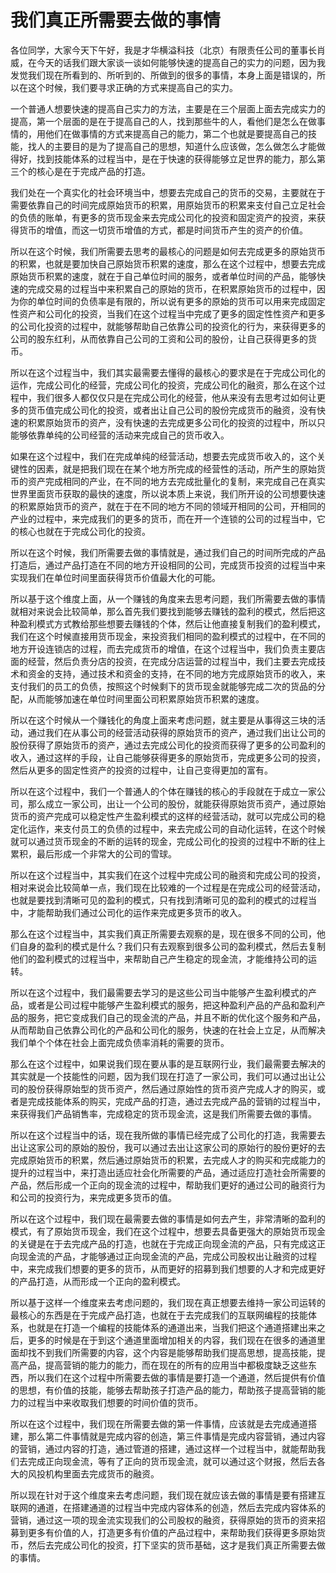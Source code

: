 # 我们真正所需要去做的事情

各位同学，大家今天下午好，我是才华横溢科技（北京）有限责任公司的董事长肖威，在今天的话我们跟大家谈一谈如何能够快速的提高自己的实力的问题，因为我发觉我们现在所看到的、所听到的、所做到的很多的事情，本身上面是错误的，所以在这个时候，我们要寻求正确的方式来提高自己的实力。

一个普通人想要快速的提高自己实力的方法，主要是在三个层面上面去完成实力的提高，第一个层面的是在于提高自己的人，找到那些牛的人，看他们是怎么在做事情的，用他们在做事情的方式来提高自己的能力，第二个也就是要提高自己的技能，找人的主要目的是为了提高自己的思想，知道什么应该做，怎么做怎么才能做得好，找到技能体系的过程当中，是在于快速的获得能够立足世界的能力，那么第三个的核心是在于完成产品的打造。

我们处在一个真实化的社会环境当中，想要去完成自己的货币的交易，主要就在于需要依靠自己的时间完成原始货币的积累，用原始货币的积累来支付自己立足社会的负债的账单，有更多的货币现金来去完成公司化的投资和固定资产的投资，来获得货币的增值，而这一切货币增值的方式，都是时间货币产生的资产的价值。

所以在这个时候，我们所需要去思考的最核心的问题是如何去完成更多的原始货币的积累，也就是要加快自己原始货币积累的速度，那么在这个过程中，想要去完成原始货币积累的速度，就在于自己单位时间的服务，或者单位时间的产品，能够快速的完成交易的过程当中来积累自己的原始的货币，在积累原始货币的过程中，因为你的单位时间的负债率是有限的，所以说有更多的原始的货币可以用来完成固定性资产和公司化的投资，当我们在这个过程当中完成了更多的固定性性资产和更多的公司化投资的过程中，就能够帮助自己依靠公司的投资化的行为，来获得更多的公司的股东红利，从而依靠自己公司的工资和公司的股份，让自己获得更多的货币。

所以在这个过程当中，我们其实最需要去懂得的最核心的要求是在于完成公司化的运作，完成公司化的经营，完成公司化的投资，完成公司化的融资，那么在这个过程中，我们很多人都仅仅只是在完成公司化的经营，他从来没有去思考过如何让更多的货币值完成公司化的投资，或者出让自己公司的股份完成货币的融资，没有快速的积累原始货币的资产，没有快速的去完成更多公司化的投资的过程中，所以只能够依靠单纯的公司经营的活动来完成自己的货币收入。

如果在这个过程中，我们在完成单纯的经营活动，想要去完成货币收入的，这个关键性的因素，就是把我们现在在某个地方所完成的经营性的活动，所产生的原始货币的资产完成相同的产业，在不同的地方去完成批量化的复制，来完成自己在真实世界里面货币获取的最快的速度，所以说本质上来说，我们所开设的公司想要快速的积累原始货币的资产，就在于在不同的地方不同的领域开相同的公司，开相同的产业的过程中，来完成我们的更多的货币，而在开一个连锁的公司的过程当中，它的核心也就在于完成公司化的投资。

所以在这个时候，我们所需要去做的事情就是，通过我们自己的时间所完成的产品打造后，通过产品打造在不同的地方开设相同的公司，完成货币投资的过程当中来实现我们在单位时间里面获得货币价值最大化的可能。

所以基于这个维度上面，从一个赚钱的角度来去思考问题，我们所需要去做的事情就相对来说会比较简单，那么首先我们要找到能够去赚钱的盈利的模式，然后把这种盈利模式方式教给那些想要去赚钱的个体，然后让他直接复制我们的盈利模式，我们在这个时候直接用货币现金，来投资我们相同的盈利模式的过程中，在不同的地方开设连锁店的过程，而去完成货币的增值，在这个过程当中，我们负责主要店面的经营，然后负责分店的投资，在完成分店运营的过程当中，我们主要去完成技术和资金的支持，通过技术和资金的支持，在不同的地方完成原始货币的收入，来支付我们的员工的负债，按照这个时候剩下的货币现金就能够完成二次的货品的分配，从而能够加速在单位时间里面公司积累原始货币积累的速度。

所以在这个时候从一个赚钱化的角度上面来考虑问题，就主要是从事得这三块的活动，通过我们在从事公司的经营活动获得的原始货币的资产，通过我们出让公司的股份获得了原始货币的资产，通过去完成公司化的投资而获得了更多的公司盈利的收入，通过这样的手段，让自己能够获得更多的原始货币，完成更多公司的投资，然后从更多的固定性资产的投资的过程中，让自己变得更加的富有。

所以在这个过程中，我们一个普通人的个体在赚钱的核心的手段就在于成立一家公司，那么成立一家公司，出让一个公司的股份，就能获得原始货币资产，通过原始货币的资产完成可以稳定性产生盈利模式的这样的经营活动，就可以完成公司的稳定化运作，来支付员工的负债的过程中，来去完成公司的自动化运转，在这个时候就可以通过货币现金的不断的运转的现金，完成公司化的投资的过程中不断的往上累积，最后形成一个非常大的公司的雪球。

所以在这个过程当中，其实我们在这个过程中完成公司的融资和完成公司的投资，相对来说会比较简单一点，我们现在比较难的一个过程是在完成公司的经营活动，也就是要找到清晰可见的盈利的模式，只有找到清晰可见的盈利的模式的过程当中，才能帮助我们通过公司化的运作来完成更多货币的收入。

那么在这个过程当中，其实我们真正所需要去观察的是，现在很多不同的公司，他们自身的盈利的模式是什么？我们只有去观察到很多公司的盈利模式，然后去复制他们的盈利模式的过程当中，来帮助自己产生稳定的现金流，才能维持公司的运转。

所以在这个过程中，我们最需要去学习的是这些公司当中能够产生盈利模式的产品，或者是公司过程中能够产生盈利模式的服务，把这种盈利产品的产品和盈利产品的服务，把它变成我们自己的现金流的产品，并且不断的优化这个服务和产品，从而帮助自己依靠公司化的产品和公司化的服务，快速的在社会上立足，从而解决我们单个个体在社会上面完成负债率消耗的需要的货币。

那么在这个过程中，如果说我们现在要从事的是互联网行业，我们最需要去解决的其实就是一个技能性的问题，因为我们现在打造了一家公司，我们可以通过出让公司的股份获得原始型的货币资产，然后通过原始性的货币资产完成人才的购买，或者是完成技能体系的购买，完成产品的打造，通过去完成产品的营销的过程当中，来获得我们产品销售率，完成稳定的货币现金流，这是我们所需要去做的事情。

所以在这个过程当中的话，现在我所做的事情已经完成了公司化的打造，我需要去出让这家公司的原始的股份，我可以通过去出让这家公司的原始行的股份更好的去完成原始货币的积累，然后通过原始货币的积累，去完成人才的购买和完成能力的提升的过程当中，来打造出适应社会化所需要的产品，通过适应打造社会所需要的产品，然后形成一个正向的现金流的过程中，帮助我们更好的通过公司的融资行为和公司的投资行为，来完成更多货币的值。

所以在这个过程中，我们现在最需要去做的事情是如何去产生，非常清晰的盈利的模式，有了原始货币现金，我们在这个过程中，想要去具备更强大的原始货币现金的关键是在于去完成产品的打造，也就在于完成正向现金流的产品，只有完成这正向现金流的产品，才能够通过正向现金流的产品，完成公司股权出让融资的过程中，来完成我们想要的更多的货币，从而更好的招募到我们想要的人才和完成更好的产品打造，从而形成一个正向的盈利模式。

所以基于这样一个维度来去考虑问题的，我们现在真正想要去维持一家公司运转的最核心的东西是在于完成产品打造，也就在于去完成我们的互联网编程的技能体系，也就是在打造一个编程的技能体系的通道出来，当我们把这个通道搭建出来之后，更多的时候是在于到这个通道里面增加相关的内容，我们现在在很多的通道里面却找不到我们所需要的内容，这个内容是能够帮助我们提高思想，提高技能，提高产品，提高营销的能力的能力，而在现在的所有的应用当中都极度缺乏这些东西，所以我们在这个过程中所需要去做的事情是要打造一个通道，然后提供有价值的思想，有价值的技能，能够去帮助孩子打造产品的能力，帮助孩子提高营销的能力的过程当中来收取我们想要的时间价值的货币。

所以在这个过程中，我们现在所需要去做的第一件事情，应该就是去完成通道搭建，那么第二件事情就是完成内容的创造，第三件事情是完成内容营销，通过内容的营销，通过内容的打造，通过管道的搭建，通过这样一个过程当中，就能帮助我们去完成正向现金流，等有了正向的货币现金流，就可以通过这个财报，然后去各大的风投机构里面去完成货币的融资。

所以现在针对于这个维度来去考虑问题，我们现在就应该去做的事情是要有搭建互联网的通道，在搭建通道的过程当中完成内容体系的创造，然后去完成内容体系的营销，通过这一项的现金流实现我们的公司股权的融资，获得原始的货币的资来招募到更多有价值的人，打造更多有价值的产品过程中，来帮助我们获得更多原始货币，然后去完成公司化的投资，打下坚实的货币基础，这才是我们真正所需要去做的事情。
